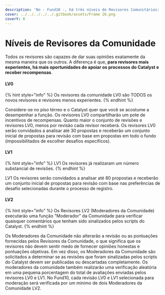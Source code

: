 ```yaml
---
description: 'No - Fund10 -, há três níveis de Revisores Comunitários: LV0, LV1 e LV2.'
cover: ../../../../../.gitbook/assets/Frame 26.png
coverY: 0
---
```


# Níveis de Revisores da Comunidade

Todos os revisores são capazes de dar suas opiniões exatamente da mesma maneira que os outros. A diferença é que, **para revisores mais experientes, há mais oportunidades de apoiar os processos do Catalyst e receber recompensas**.​

#### LV0 <a href="#lv0" id="lv0"></a>

{% hint style="info" %}
Os revisores da comunidade LV0 são TODOS os novos revisores e revisores menos experientes.
{% endhint %}

Considere-se no piso térreo e o Catalyst quer que você se acostume a desempenhar a função. Os revisores LV0 compartilharão um pote de incentivos de recompensas. Quanto maior o conjunto de revisões e revisores LV0, menos por revisão cada revisor receberá. Os revisores LV0 serão convidados a analisar até 30 propostas e receberão um conjunto inicial de propostas para revisão com base em propostas em todo o fundo (impossibilitados de escolher desafios específicos).​

#### LV1 <a href="#lv1" id="lv1"></a>

{% hint style="info" %}
LV1 Os revisores já realizaram um número substancial de revisões.
{% endhint %}

LV1 Os revisores serão convidados a analisar até 80 propostas e receberão um conjunto inicial de propostas para revisão com base nas preferências de desafio selecionadas durante o processo de registro.​

#### LV2 <a href="#lv2" id="lv2"></a>

{% hint style="info" %}
Os Revisores LV2 (Moderadores da Comunidade) executarão uma função "Moderador" da Comunidade para verificar quaisquer comentários que tenham sido sinalizados pelos scripts do Catalyst.
{% endhint %}

Os Moderadores da Comunidade não alterarão a revisão ou as pontuações fornecidas pelos Revisores da Comunidade, o que significa que os revisores não devem sentir medo de fornecer opiniões honestas e pontuações objetivas. Em vez disso, os Moderadores da Comunidade são solicitados a determinar se as revisões que foram sinalizadas pelos scripts do Catalyst devem ser publicadas ou descartadas completamente. Os moderadores da comunidade também realizarão uma verificação aleatória em uma pequena porcentagem do total de avaliações enviadas pelos revisores LV0 e LV1. No Fund10, cada revisão LV0 e LV1 selecionada para moderação será verificada por um mínimo de dois Moderadores da Comunidade LV2.
